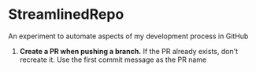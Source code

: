 # StreamlinedRepo
An experiment to automate aspects of my development process in GitHub

1. **Create a PR when pushing a branch.** If the PR already exists, don't recreate it. Use the first commit message as the PR name 
